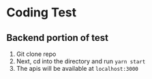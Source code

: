 # Coding Test

## Backend portion of test
1. Git clone repo
2. Next, cd into the directory and run ```yarn start```
3. The apis will be available at ```localhost:3000```